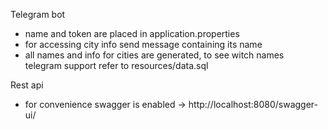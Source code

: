 Telegram bot
* name and token are placed in application.properties
* for accessing city info send message containing its name
* all names and info for cities are generated, to see witch names  
telegram support refer to resources/data.sql

Rest api 
* for convenience swagger is enabled -> http://localhost:8080/swagger-ui/